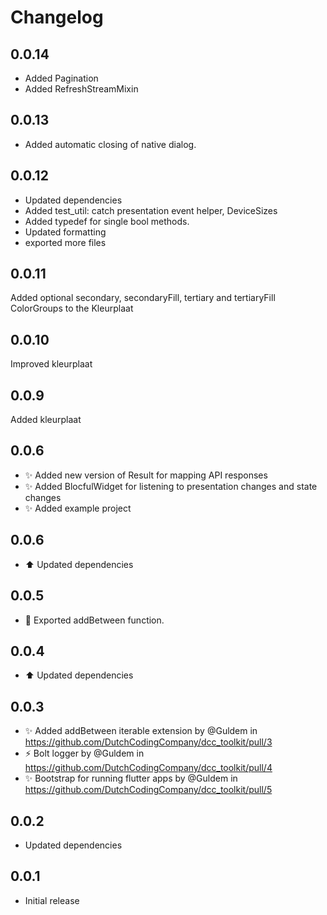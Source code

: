 # Changelog

## 0.0.14
* Added Pagination 
* Added RefreshStreamMixin

## 0.0.13
* Added automatic closing of native dialog.

## 0.0.12
* Updated dependencies
* Added test_util: catch presentation event helper, DeviceSizes
* Added typedef for single bool methods.
* Updated formatting
* exported more files

## 0.0.11
Added optional secondary, secondaryFill, tertiary and tertiaryFill ColorGroups to the Kleurplaat

## 0.0.10
Improved kleurplaat

## 0.0.9
Added kleurplaat

## 0.0.6

* :sparkles: Added new version of Result for mapping API responses
* :sparkles: Added BlocfulWidget for listening to presentation changes and state changes
* :sparkles: Added example project

## 0.0.6

* :arrow_up: Updated dependencies

## 0.0.5

* :bug: Exported addBetween function.

## 0.0.4

* :arrow_up: Updated dependencies

## 0.0.3

* :sparkles: Added addBetween iterable extension by @Guldem in https://github.com/DutchCodingCompany/dcc_toolkit/pull/3
* :zap: Bolt logger by @Guldem in https://github.com/DutchCodingCompany/dcc_toolkit/pull/4
* :sparkles: Bootstrap for running flutter apps by @Guldem in https://github.com/DutchCodingCompany/dcc_toolkit/pull/5

## 0.0.2

- Updated dependencies

## 0.0.1

- Initial release
